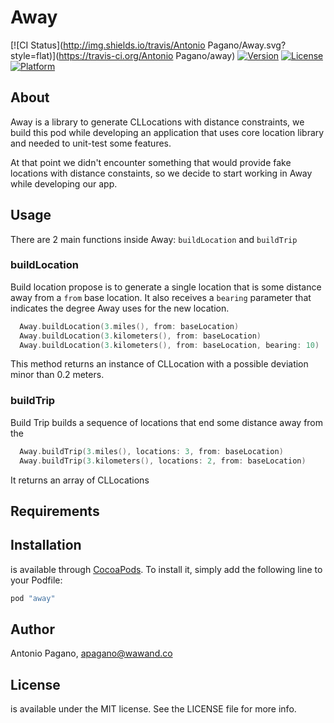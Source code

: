# Away

[![CI Status](http://img.shields.io/travis/Antonio Pagano/Away.svg?style=flat)](https://travis-ci.org/Antonio Pagano/away)
[![Version](https://img.shields.io/cocoapods/v/Away.svg?style=flat)](http://cocoapods.org/pods/)
[![License](https://img.shields.io/cocoapods/l/Away.svg?style=flat)](http://cocoapods.org/pods/)
[![Platform](https://img.shields.io/cocoapods/p/Away.svg?style=flat)](http://cocoapods.org/pods/)

## About

Away is a library to generate CLLocations with distance constraints, we build this pod while developing an application that uses core location library and needed to unit-test some features.

At that point we didn't encounter something that would provide fake locations with distance constaints, so we decide to start working in Away while developing our app.

## Usage

There are 2 main functions inside Away: `buildLocation` and `buildTrip`

### buildLocation

Build location propose is to generate a single location that is some distance away from a `from` base location.
It also receives a `bearing` parameter that indicates the degree Away uses for the new location.

```Swift
  Away.buildLocation(3.miles(), from: baseLocation)
  Away.buildLocation(3.kilometers(), from: baseLocation)
  Away.buildLocation(3.kilometers(), from: baseLocation, bearing: 10)
```

This method returns an instance of CLLocation with a possible deviation minor than 0.2 meters.

### buildTrip

Build Trip builds a sequence of locations that end some distance away from the

```Swift
  Away.buildTrip(3.miles(), locations: 3, from: baseLocation)
  Away.buildTrip(3.kilometers(), locations: 2, from: baseLocation)
```

It returns an array of CLLocations


## Requirements

## Installation

 is available through [CocoaPods](http://cocoapods.org). To install
it, simply add the following line to your Podfile:

```ruby
pod "away"
```

## Author

Antonio Pagano, apagano@wawand.co

## License

 is available under the MIT license. See the LICENSE file for more info.
